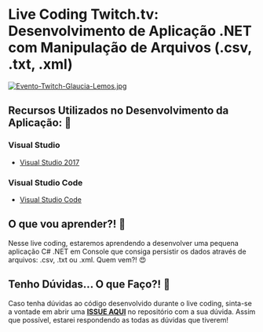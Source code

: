 # Live Coding Twitch.tv: Desenvolvimento de Aplicação .NET com Manipulação de Arquivos (.csv, .txt, .xml)

[![Evento-Twitch-Glaucia-Lemos.jpg](https://i.postimg.cc/gJ7QgJsn/Evento-Twitch-Glaucia-Lemos.jpg)](https://postimg.cc/gXvgJGfW)

## Recursos Utilizados no Desenvolvimento da Aplicação: :rocket:

### Visual Studio

* [Visual Studio 2017](https://visualstudio.microsoft.com/pt-br/vs/)

### Visual Studio Code

* [Visual Studio Code](https://code.visualstudio.com/)


## O que vou aprender?! :blue_book: 

Nesse live coding, estaremos aprendendo a desenvolver uma pequena aplicação C# .NET em Console que consiga persistir os dados através de arquivos: .csv, .txt ou .xml.
Quem vem?! 😍

## Tenho Dúvidas... O que Faço?! :triangular_flag_on_post:

Caso tenha dúvidas ao código desenvolvido durante o live coding, sinta-se a vontade em abrir uma **[ISSUE AQUI](https://github.com/glaucia86/live-coding-csharp-manipulacao-arquivos/issues)** no repositório com a sua dúvida. Assim que possível, estarei respondendo as todas as dúvidas que tiverem! 

